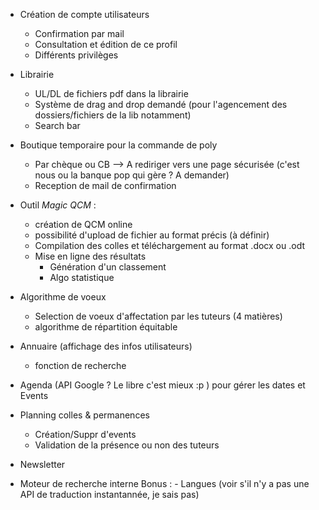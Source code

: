 - Création de compte utilisateurs
  - Confirmation par mail
  - Consultation et édition de ce profil
  - Différents privilèges

- Librairie
  - UL/DL de fichiers pdf dans la librairie
  - Système de drag and drop demandé (pour l'agencement des dossiers/fichiers de la lib notamment)
  - Search bar

- Boutique temporaire pour la commande de poly
  - Par chèque ou CB --> A rediriger vers une page sécurisée (c'est nous ou la banque pop qui gère ? A demander)
  - Reception de mail de confirmation

- Outil *Magic QCM* : 
  - création de QCM online
  - possibilité d'upload de fichier au format précis (à définir)
  - Compilation des colles et téléchargement au format .docx ou .odt
  - Mise en ligne des résultats
    - Génération d'un classement
    - Algo statistique

- Algorithme de voeux
  - Selection de voeux d'affectation par les tuteurs (4 matières)
  - algorithme de répartition équitable

- Annuaire (affichage des infos utilisateurs)
  - fonction de recherche

- Agenda (API Google ? Le libre c'est mieux :p ) pour gérer les dates et Events

- Planning colles & permanences
  - Création/Suppr d'events
  - Validation de la présence ou non des tuteurs

- Newsletter
- Moteur de recherche interne
Bonus : - Langues (voir s'il n'y a pas une API de traduction instantannée, je sais pas)
